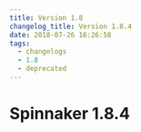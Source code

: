 ```yaml
---
title: Version 1.8
changelog_title: Version 1.8.4
date: 2018-07-26 16:26:58
tags:
  - changelogs
  - 1.8
  - deprecated
---
```


# Spinnaker 1.8.4

<script src="https://gist.github.com/spinnaker-release/ad1c07a861e61c1d4777da7b5c6bda24.js"/>
